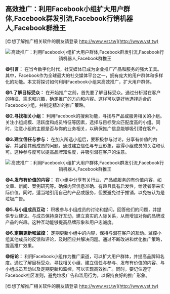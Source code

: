 ## **高效推广：利用Facebook小组扩大用户群体,Facebook群发引流,Facebook行销机器人,Facebook群推王**

[😍想了解推广相关软件的朋友请登录 http://www.vst.tw](http://www.vst.tw)

 <center><img src="https://vst.tw/MP4/tuiguang/png/2.png" alt="高效推广：利用Facebook小组扩大用户群体,Facebook群发引流,Facebook行销机器人,Facebook群推王"></center>

**😄引言：**
在当今数字化时代，社交媒体已成为企业推广产品和服务的强大工具。其中，Facebook作为全球最大的社交媒体平台之一，拥有庞大的用户群体和多样化的功能。本文将探讨如何利用Facebook小组来高效推广，扩大用户群体。

**😄1.了解目标受众：**
在开始推广之前，首先要了解目标受众。通过分析潜在客户的特征、需求和兴趣，确定推广的方向和内容。这样可以更好地选择适合的Facebook小组，并制定精准的推广策略。

**😄2.寻找相关小组：**
利用Facebook的搜索功能，寻找与产品或服务相关的小组。关注小组规模、活跃度和成员特征等因素，选择与目标受众匹配度高的小组。同时，注意小组的主题是否与你的业务相关，以确保推广信息能够吸引潜在客户。

**😄3.建立信任与参与：**
在加入所选小组后，要积极参与讨论，分享有价值的内容，并回答其他成员的问题。通过建立信任与专业形象，赢得小组成员的关注和认可。这种参与度可以提高品牌知名度，并吸引潜在客户的注意。

 <center><img src="https://vst.tw/MP4/tuiguang/png/4.png" alt="高效推广：利用Facebook小组扩大用户群体,Facebook群发引流,Facebook行销机器人,Facebook群推王"></center>

**😄4.发布有价值的内容：**
在小组中分享有关行业、产品或服务的有价值内容，如文章、新闻、案例研究等。确保内容信息准确、有趣且具有启发性，给读者带来实际价值。同时，适当地引用自己的产品或服务，但要避免过于推销，以免被认为是垃圾广告。

**😄5.与小组成员互动：**
积极参与小组成员的讨论和提问，回答他们的问题，并提供专业建议。与成员保持良好互动，建立真实的人际关系，从而增加对你的品牌或产品的兴趣。这种互动能够提高品牌形象和用户忠诚度。

**😄6.定期更新和监控：**
定期更新小组中的内容，保持与潜在客户的互动。监控小组其他成员的反馈和评论，及时回应并解决问题。通过不断改进和优化推广策略，提高推广效果。

**😄结论：**
利用Facebook小组作为推广渠道，可以扩大用户群体，并提高品牌知名度。通过了解目标受众、寻找相关小组、建立信任与参与、发布有价值的内容、与小组成员互动以及定期更新和监控，可以实现高效推广。同时，要记住遵守Facebook社区准则，避免垃圾广告和滥用行为，以保持良好的推广形象。

[😍想了解推广相关软件的朋友请登录 http://www.vst.tw](http://www.vst.tw)



